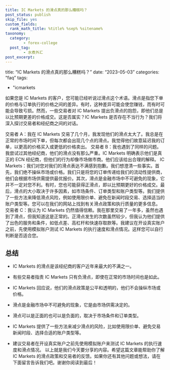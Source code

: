```yaml
---
title: IC Markets 的滑点真的那么糟糕吗？
post_status: publish
skip_file: yes
custom_fields:
  rank_math_title: %title% %sep% %sitename%
taxonomy:
  category:
        - forex-college
  post_tag:
        - 水煮外汇
post_excerpt: 
---
```

title: “IC Markets 的滑点真的那么糟糕吗？” date: “2023-05-03” categories: “faq” tags:

* "icmarkets

如果您是 IC Markets 的客户，您可能已经听说过滑点这个术语。滑点是指您下单的价格与订单执行的价格之间的差异。有时，这种差异可能会使您赚钱，而有时可能会导致亏损。然而，一些交易者对 IC Markets 提出负滑点的抱怨，即他们总是以比预期更差的价格成交。这是否属实？IC Markets 是否存在不当行为？我们将深入探讨交易者和经纪商之间的对话。

交易者 A：我在 IC Markets 交易了几个月，我发现他们的滑点太大了。我总是在正常的市场时间下单，但每次都会出现几个点的滑点。我觉得他们故意延迟我的订单，以更高的价格买入或更低的价格卖出。 交易者 B：我也遇到了同样的问题。我尝试过其他经纪商，他们的滑点没有那么严重。IC Markets 明确表示他们是真正的 ECN 经纪商，但他们的行为却像市场做市商。他们应该给出合理的解释。 IC Markets：我们对您对我们的滑点表达不满感到抱歉。我们想澄清一些事实。首先，我们绝不操纵市场或价格。我们只是将您的订单传递给我们的流动性提供商，他们会根据市场供需提供最优报价。其次，滑点是金融市场中不可避免的现象，它并不一定对您不利。有时，您也可能获得正滑点，即以比预期更好的价格成交。最后，滑点的大小取决于许多因素，如市场条件、订单类型和账户类型等。我们提供了一些方法来降低滑点风险，例如使用限价单、避免在新闻时段交易、选择适当的账户类型等。您可以在我们的网站上找到有关滑点政策和执行质量的更多信息。 交易者 C：我认为 IC Markets 仍然值得信赖。我在那里交易了一年多，虽然也遇到了滑点，但我知道这是正常的。正滑点发生的次数虽然较少，但我认为他们提供了出色的服务和条件，如低点差、高杠杆和快速存取款等。我建议在开设真实账户之前，先使用模拟账户测试 IC Markets 的执行速度和滑点情况。这样您可以自行判断是否适合您。

## 总结

* IC Markets 的滑点是该经纪商的客户近年来最大的不满之一。

* 有些交易者指责 IC Markets 只有负滑点，即使在正常的市场时间也是如此。

* IC Markets 回应说，他们的滑点政策是公平和透明的，他们不会操纵市场或价格。

* 滑点是金融市场中不可避免的现象，它是由市场供需决定的。

* 滑点可以是正面的也可以是负面的，取决于市场条件和订单类型。

* IC Markets 提供了一些方法来减少滑点的风险，比如使用限价单、避免交易新闻时段、选择合适的账户类型等。

* 建议交易者在开设真实账户之前先使用模拟账户来测试 IC Markets 的执行速度和滑点情况。 以上就是我们今天要分享的内容。希望这篇文章能帮助你了解 IC Markets 的滑点政策和交易者的反馈。如果你还有其他问题或想法，请在下面留言告诉我们吧。谢谢你阅读到最后！
